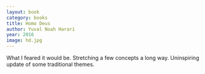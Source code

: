 ```yaml
---
layout: book
category: books
title: Homo Deus
author: Yuval Noah Harari
year: 2016
image: hd.jpg
---
```

What I feared it would be.  Stretching a few concepts a long way.  Uninspiring update of some traditional themes.

